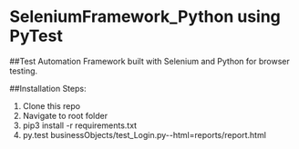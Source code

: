 # SeleniumFramework_Python using PyTest

##Test Automation Framework built with Selenium and Python for browser testing.

##Installation Steps:
1. Clone this repo
2. Navigate to root folder
3. pip3 install -r requirements.txt
4. py.test businessObjects/test_Login.py--html=reports/report.html
